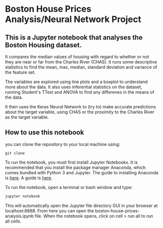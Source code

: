 # Boston House Prices Analysis/Neural Network Project

## This is a Jupyter notebook that analyses the Boston Housing dataset.

It compares the median values of housing with regard to whether or not they are near or far from the Charles River (CHAS). It runs some descriptive statistics to find the mean, max, median, standard deviation and variance of the feature set. 

The variables are explored using line plots and a boxplot to understand more about the data. It also uses inferential statistics on the dataset, running Student's TTest and ANOVA to find any differenes in the means of the data. 

It then uses the Keras Neural Network to (try to) make accurate predictions about the target variable, using CHAS or the proximity to the Charles River as the target variable.



## How to use this notebook

you can clone the repository to your local machine using:

```shell
git clone 
```

To run the notebook, you must first install Jupyter Notebooks. It is recommended that you install the package manager Anaconda, which comes bundled with Python 3 and Jupyter.
The guide to installing Anaconda is [here](https://docs.anaconda.com/anaconda/install/).
A guide is [here](https://jupyter.readthedocs.io/en/latest/install.html).

To run the notebook, open a terminal or bash window and type:
```bash
jupyter notebook
```
This will automatically open the Jupyter file directory GUI in your browser at localhost:8888. From here you can open the boston-house-prices-analysis.ipynb file.
When the notebook opens, click on cell > run all to run all cells.




